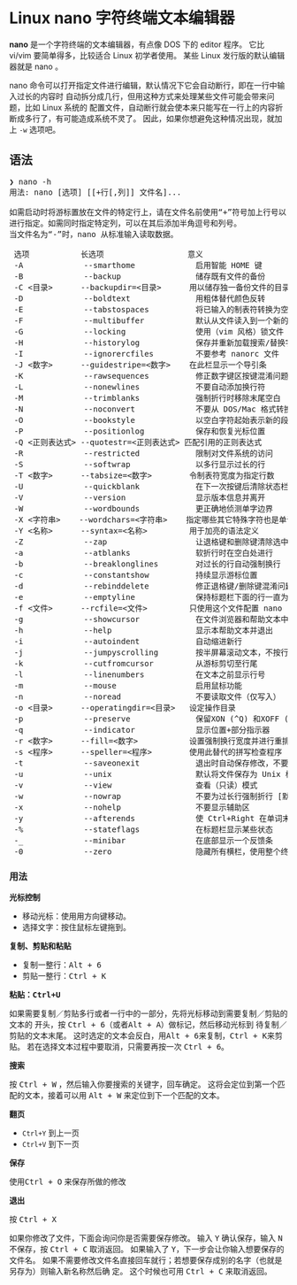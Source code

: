 # Linux nano 字符终端文本编辑器

**nano** 是一个字符终端的文本编辑器，有点像 DOS 下的 editor 程序。
它比 vi/vim 要简单得多，比较适合 Linux 初学者使用。
某些 Linux 发行版的默认编辑器就是 nano 。

nano 命令可以打开指定文件进行编辑，默认情况下它会自动断行，即在一行中输入过长的内容时
自动拆分成几行，但用这种方式来处理某些文件可能会带来问题，比如 Linux 系统的
配置文件，自动断行就会使本来只能写在一行上的内容折断成多行了，有可能造成系统不灵了。
因此，如果你想避免这种情况出现，就加上 `-w` 选项吧。

##  语法

<pre>
❯ nano -h
用法: nano [选项] [[+行[,列]] 文件名]...

如需启动时将游标置放在文件的特定行上，请在文件名前使用“+”符号加上行号以
进行指定。如需同时指定特定列，可以在其后添加半角逗号和列号。
当文件名为“-”时，nano 从标准输入读取数据。

 选项           长选项                  意义
 -A             --smarthome             启用智能 HOME 键
 -B             --backup                储存既有文件的备份
 -C <目录>      --backupdir=<目录>      用以储存独一备份文件的目录
 -D             --boldtext              用粗体替代颜色反转
 -E             --tabstospaces          将已输入的制表符转换为空白
 -F             --multibuffer           默认从文件读入到一个新的缓冲区
 -G             --locking               使用（vim 风格）锁文件
 -H             --historylog            保存并重新加载搜索/替换字符串
 -I             --ignorercfiles         不要参考 nanorc 文件
 -J <数字>      --guidestripe=<数字>    在此栏显示一个导引条
 -K             --rawsequences          修正数字键区按键混淆问题
 -L             --nonewlines            不要自动添加换行符
 -M             --trimblanks            强制折行时移除末尾空白
 -N             --noconvert             不要从 DOS/Mac 格式转换
 -O             --bookstyle             以空白字符起始表示新的段落
 -P             --positionlog           保存和恢复光标位置
 -Q <正则表达式> --quotestr=<正则表达式> 匹配引用的正则表达式
 -R             --restricted            限制对文件系统的访问
 -S             --softwrap              以多行显示过长的行
 -T <数字>      --tabsize=<数字>        令制表符宽度为指定行数
 -U             --quickblank            在下一次按键后清除状态栏内容
 -V             --version               显示版本信息并离开
 -W             --wordbounds            更正确地侦测单字边界
 -X <字符串>    --wordchars=<字符串>    指定哪些其它特殊字符也是单词的一部分
 -Y <名称>      --syntax=<名称>         用于加亮的语法定义
 -Z             --zap                   让退格键和删除键清除选中的区域
 -a             --atblanks              软折行时在空白处进行
 -b             --breaklonglines        对过长的行自动强制换行
 -c             --constantshow          持续显示游标位置
 -d             --rebinddelete          修正退格键/删除键混淆问题
 -e             --emptyline             保持标题栏下面的行一直为空
 -f <文件>      --rcfile=<文件>         只使用这个文件配置 nano
 -g             --showcursor            在文件浏览器和帮助文本中显示游标
 -h             --help                  显示本帮助文本并退出
 -i             --autoindent            自动缩进新行
 -j             --jumpyscrolling        按半屏幕滚动文本，不按行
 -k             --cutfromcursor         从游标剪切至行尾
 -l             --linenumbers           在文本之前显示行号
 -m             --mouse                 启用鼠标功能
 -n             --noread                不要读取文件（仅写入）
 -o <目录>      --operatingdir=<目录>   设定操作目录
 -p             --preserve              保留XON (^Q) 和XOFF (^S) 按键
 -q             --indicator             显示位置+部分指示器
 -r <数字>      --fill=<数字>           设置强制换行宽度并进行重排
 -s <程序>      --speller=<程序>        使用此替代的拼写检查程序
 -t             --saveonexit            退出时自动保存修改，不要提示
 -u             --unix                  默认将文件保存为 Unix 格式
 -v             --view                  查看（只读）模式
 -w             --nowrap                不要为过长行强制折行 [默认]
 -x             --nohelp                不要显示辅助区
 -y             --afterends             使 Ctrl+Right 在单词末尾处停止
 -%             --stateflags            在标题栏显示某些状态
 -_             --minibar               在底部显示一个反馈条
 -0             --zero                  隐藏所有横栏，使用整个终端
</pre>

###  用法

**光标控制** 

* 移动光标：使用用方向键移动。
* 选择文字：按住鼠标左键拖到。

**复制、剪贴和粘贴** 

* 复制一整行：<kbd>Alt + 6</kbd>
* 剪贴一整行：<kbd>Ctrl + K</kbd>

**粘贴：<kbd>Ctrl+U</kbd>** 

如果需要复制／剪贴多行或者一行中的一部分，先将光标移动到需要复制／剪贴的文本的
开头，按 <kbd>Ctrl + 6</kbd>（或者<kbd>Alt + A</kbd>）做标记，然后移动光标到 待复制／剪贴的文本末尾。
这时选定的文本会反白，用<kbd>Alt + 6</kbd>来复制，<kbd>Ctrl + K</kbd>来剪贴。
若在选择文本过程中要取消，只需要再按一次 <kbd>Ctrl + 6</kbd>。

**搜索** 

按 <kbd>Ctrl + W</kbd> ，然后输入你要搜索的关键字，回车确定。
这将会定位到第一个匹配的文本，接着可以用 <kbd>Alt + W</kbd> 来定位到下一个匹配的文本。

**翻页** 

* `Ctrl+Y` 到上一页
* `Ctrl+V` 到下一页

**保存** 

使用<kbd>Ctrl + O</kbd> 来保存所做的修改

**退出** 

按 <kbd>Ctrl + X</kbd>

如果你修改了文件，下面会询问你是否需要保存修改。
输入 <kbd>Y</kbd> 确认保存，输入 <kbd>N</kbd> 不保存，按 <kbd>Ctrl + C</kbd> 取消返回。
如果输入了 <kbd>Y</kbd>，下一步会让你输入想要保存的文件名。
如果不需要修改文件名直接回车就行；若想要保存成别的名字（也就是另存为）则输入新名称然后确 定。
这个时候也可用 <kbd>Ctrl + C</kbd> 来取消返回。
